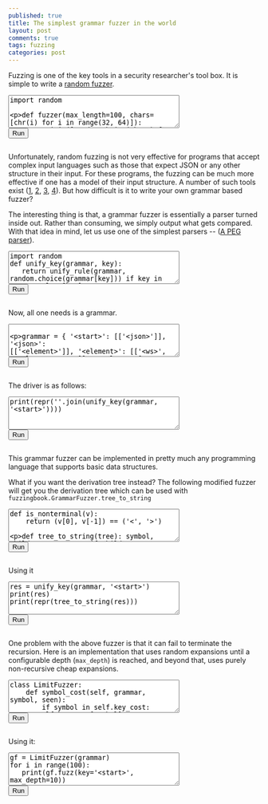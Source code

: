 ```yaml
---
published: true
title: The simplest grammar fuzzer in the world
layout: post
comments: true
tags: fuzzing
categories: post
---
```


<link rel="stylesheet" type="text/css" media="all" href="/resources/skulpt/css/codemirror.css">
<link rel="stylesheet" type="text/css" media="all" href="/resources/skulpt/css/solarized.css">
<link rel="stylesheet" type="text/css" media="all" href="/resources/skulpt/css/env/editor.css">

<script src="/resources/skulpt/js/codemirrorepl.js" type="text/javascript"></script>
<script src="/resources/skulpt/js/skulpt.min.js" type="text/javascript"></script>
<script src="/resources/skulpt/js/skulpt-stdlib.js" type="text/javascript"></script>
<script src="/resources/skulpt/js/python.js" type="text/javascript"></script>
<script src="/resources/skulpt/js/env/editor.js" type="text/javascript"></script>


Fuzzing is one of the key tools in a security researcher's tool box. It is simple
to write a [random fuzzer](https://www.fuzzingbook.org/html/Fuzzer.html#A-Simple-Fuzzer).

<form name='python_run_form'>
<textarea cols="40" rows="4" name='python_edit'>
import random

def fuzzer(max_length=100, chars=[chr(i) for i in range(32, 64)]):
    return ''.join([random.choice(chars) for i in range(random.randint(0,max_length))])

for i in range(10):
    print(repr(fuzzer()))
</textarea><br />
<button type="button" name="python_run">Run</button>
<pre class='Output' name='python_output'></pre>
<div name='python_canvas'></div>
</form>

Unfortunately, random fuzzing is not very effective for programs that accept complex
input languages such as those that expect JSON or any other structure in their input.
For these programs, the fuzzing can be much more effective if one has a model of their
input structure. A number of such tools exist
([1](https://github.com/renatahodovan/grammarinator), [2](https://www.fuzzingbook.org/html/GrammarFuzzer.html), [3](https://github.com/MozillaSecurity/dharma), [4](https://github.com/googleprojectzero/domato)).
But how difficult is it to write your own grammar based fuzzer?

The interesting thing is that, a grammar fuzzer is essentially a parser turned inside
out. Rather than consuming, we simply output what gets compared. With that idea in mind,
let us use one of the simplest parsers -- ([A PEG parser](http://rahul.gopinath.org/2018/09/06/peg-parsing/)).


<form name='python_run_form'>
<textarea id="yourcode2" cols="40" rows="4" name='python_edit'>
import random
def unify_key(grammar, key):
   return unify_rule(grammar, random.choice(grammar[key])) if key in grammar else [key]

def unify_rule(grammar, rule):
    return sum([unify_key(grammar, token) for token in rule], [])

</textarea><br />
<button type="button" id="button2" name="python_run">Run</button>
<pre id="output2" class='Output' name='python_output'></pre>
<div id="mycanvas2" name='python_canvas'></div>
</form>


Now, all one needs is a grammar.
<!--div id='pycode1'></div-->
<form name='python_run_form'>
<textarea id="yourcode3" cols="40" rows="4" name='python_edit'>

grammar = {
        '&lt;start&gt;': [['&lt;json&gt;']],
        '&lt;json&gt;': [['&lt;element&gt;']],
        '&lt;element&gt;': [['&lt;ws&gt;', '&lt;value&gt;', '&lt;ws&gt;']],
        '&lt;value&gt;': [
           ['&lt;object&gt;'], ['&lt;array&gt;'], ['&lt;string&gt;'], ['&lt;number&gt;'],
           ['true'], ['false'], ['null']],
        '&lt;object&gt;': [['{', '&lt;ws&gt;', '}'], ['{', '&lt;members&gt;', '}']],
        '&lt;members&gt;': [['&lt;member&gt;', '&lt;symbol-2&gt;']],
        '&lt;member&gt;': [['&lt;ws&gt;', '&lt;string&gt;', '&lt;ws&gt;', ':', '&lt;element&gt;']],
        '&lt;array&gt;': [['[', '&lt;ws&gt;', ']'], ['[', '&lt;elements&gt;', ']']],
        '&lt;elements&gt;': [['&lt;element&gt;', '&lt;symbol-1-1&gt;']],
        '&lt;string&gt;': [['&quot;', '&lt;characters&gt;', '&quot;']],
        '&lt;characters&gt;': [['&lt;character-1&gt;']],
        '&lt;character&gt;': [
            ['0'], ['1'], ['2'], ['3'], ['4'], ['5'], ['6'], ['7'], ['8'], ['9'],
            ['a'], ['b'], ['c'], ['d'], ['e'], ['f'], ['g'], ['h'], ['i'], ['j'],
            ['k'], ['l'], ['m'], ['n'], ['o'], ['p'], ['q'], ['r'], ['s'], ['t'],
            ['u'], ['v'], ['w'], ['x'], ['y'], ['z'], ['A'], ['B'], ['C'], ['D'],
            ['E'], ['F'], ['G'], ['H'], ['I'], ['J'], ['K'], ['L'], ['M'], ['N'],
            ['O'], ['P'], ['Q'], ['R'], ['S'], ['T'], ['U'], ['V'], ['W'], ['X'],
            ['Y'], ['Z'], ['!'], ['#'], ['$'], ['%'], ['&amp;'], [&quot;'&quot;], ['('], [')'],
            ['*'], ['+'], [','], ['-'], ['.'], ['/'], [':'], [';'], ['&lt;'], ['='],
            ['&gt;'], ['?'], ['@'], ['['], [']'], ['^'], ['_'], ['`'], ['{'], ['|'],
            ['}'], ['~'], [' '], ['\\&quot;'], ['\\\\'], ['\\/'], ['&lt;unicode&gt;'], ['&lt;escaped&gt;']],
        '&lt;number&gt;': [['&lt;int&gt;', '&lt;frac&gt;', '&lt;exp&gt;']],
        '&lt;int&gt;': [
           ['&lt;digit&gt;'], ['&lt;onenine&gt;', '&lt;digits&gt;'],
           ['-', '&lt;digits&gt;'], ['-', '&lt;onenine&gt;', '&lt;digits&gt;']],
        '&lt;digits&gt;': [['&lt;digit-1&gt;']],
        '&lt;digit&gt;': [['0'], ['&lt;onenine&gt;']],
        '&lt;onenine&gt;': [['1'], ['2'], ['3'], ['4'], ['5'], ['6'], ['7'], ['8'], ['9']],
        '&lt;frac&gt;': [[], ['.', '&lt;digits&gt;']],
        '&lt;exp&gt;': [[], ['E', '&lt;sign&gt;', '&lt;digits&gt;'], ['e', '&lt;sign&gt;', '&lt;digits&gt;']],
        '&lt;sign&gt;': [[], ['+'], ['-']],
        '&lt;ws&gt;': [['&lt;sp1&gt;', '&lt;ws&gt;'], []],
        '&lt;sp1&gt;': [[' ']], ##[['\n'], ['\r'], ['\t'], ['\x08'], ['\x0c']],
        '&lt;symbol&gt;': [[',', '&lt;members&gt;']],
        '&lt;symbol-1&gt;': [[',', '&lt;elements&gt;']],
        '&lt;symbol-2&gt;': [[], ['&lt;symbol&gt;', '&lt;symbol-2&gt;']],
        '&lt;symbol-1-1&gt;': [[], ['&lt;symbol-1&gt;', '&lt;symbol-1-1&gt;']],
        '&lt;character-1&gt;': [[], ['&lt;character&gt;', '&lt;character-1&gt;']],
        '&lt;digit-1&gt;': [['&lt;digit&gt;'], ['&lt;digit&gt;', '&lt;digit-1&gt;']],
        '&lt;escaped&gt;': [['\\u', '&lt;hex&gt;', '&lt;hex&gt;', '&lt;hex&gt;', '&lt;hex&gt;']],
        '&lt;hex&gt;': [
            ['0'], ['1'], ['2'], ['3'], ['4'], ['5'], ['6'], ['7'], ['8'], ['9'],
            ['a'], ['b'], ['c'], ['d'], ['e'], ['f'], ['A'], ['B'], ['C'], ['D'], ['E'],   ['F']]
        }
</textarea><br />
<button type="button" id="button3" name="python_run">Run</button>
<pre id="output3" class='Output' name='python_output'></pre>
<div id="mycanvas3" name='python_canvas'></div>
</form>
<!--script>
$(document).ready(function () {
$('#pycode1').next().next().find('textarea')[0].value = $('#pycode1').next()[0].innerText

});
</script-->


The driver is as follows:

<form name='python_run_form'>
<textarea id="yourcode4" cols="40" rows="4" name='python_edit'>
print(repr(''.join(unify_key(grammar, '&lt;start&gt;'))))
</textarea><br />
<button type="button" id="button4" name="python_run">Run</button>
<pre id="output4" class='Output' name='python_output'></pre>
<div id="mycanvas4" name='python_canvas'></div>
</form>

This grammar fuzzer can be implemented in pretty much any programming language that supports basic data structures.

What if you want the derivation tree instead? The following modified fuzzer will get you the derivation tree which
can be used with `fuzzingbook.GrammarFuzzer.tree_to_string`


<form name='python_run_form'>
<textarea id="yourcode5" cols="40" rows="4" name='python_edit'>
def is_nonterminal(v):
    return (v[0], v[-1]) == ('<', '>')

def tree_to_string(tree):
    symbol, children, *_ = tree
    if children:
        return ''.join(tree_to_string(c) for c in children)
    else:
        return '' if is_nonterminal(symbol) else symbol

def unify_key(g, key):
   return (key, unify_rule(g, random.choice(g[key]))) if key in g else (key, [])

def unify_rule(g, rule):
    return [unify_key(g, token) for token in rule]

</textarea><br />
<button type="button" id="button5" name="python_run">Run</button>
<pre id="output5" class='Output' name='python_output'></pre>
<div id="mycanvas5" name='python_canvas'></div>
</form>



Using it

<form name='python_run_form'>
<textarea id="yourcode6" cols="40" rows="4" name='python_edit'>
res = unify_key(grammar, '&lt;start&gt;')
print(res)
print(repr(tree_to_string(res)))
</textarea><br />
<button type="button" id="button6" name="python_run">Run</button>
<pre id="output6" class='Output' name='python_output'></pre>
<div id="mycanvas6" name='python_canvas'></div>
</form>



One problem with the above fuzzer is that it can fail to terminate the recursion. Here is an implementation that uses random expansions until a configurable depth (`max_depth`) is reached, and beyond that, uses purely non-recursive cheap expansions.

<form name='python_run_form'>
<textarea id="yourcode7" cols="40" rows="4" name='python_edit'>
class LimitFuzzer:
    def symbol_cost(self, grammar, symbol, seen):
        if symbol in self.key_cost: return self.key_cost[symbol]
        if symbol in seen:
            self.key_cost[symbol] = float('inf')
            return float('inf')
        v = min((self.expansion_cost(grammar, rule, seen | {symbol})
                    for rule in grammar.get(symbol, [])), default=0)
        self.key_cost[symbol] = v
        return v

    def expansion_cost(self, grammar, tokens, seen):
        return max((self.symbol_cost(grammar, token, seen)
                    for token in tokens if token in grammar), default=0) + 1

    def gen_key(self, key, depth, max_depth):
        if key not in self.grammar: return key
        if depth &gt; max_depth:
            clst = sorted([(self.cost[key][str(rule)], rule) for rule in self.grammar[key]])
            rules = [r for c,r in clst if c == clst[0][0]]
        else:
            rules = self.grammar[key]
        return self.gen_rule(random.choice(rules), depth+1, max_depth)

    def gen_rule(self, rule, depth, max_depth):
        return ''.join(self.gen_key(token, depth, max_depth) for token in rule)

    def fuzz(self, key='&lt;start&gt;', max_depth=10):
        return self.gen_key(key=key, depth=0, max_depth=max_depth)

    def __init__(self, grammar):
        self.grammar = grammar
        self.key_cost = {}
        self.cost = self.compute_cost(grammar)

    def compute_cost(self, grammar):
        cost = {}
        for k in grammar:
            cost[k] = {}
            for rule in grammar[k]:
                cost[k][str(rule)] = self.expansion_cost(grammar, rule, set())
        return cost
</textarea><br />
<button type="button" id="button7" name="python_run">Run</button>
<pre id="output7" class='Output' name='python_output'></pre>
<div id="mycanvas7" name='python_canvas'></div>
</form>

Using it:

<form name='python_run_form'>
<textarea id="yourcode8" cols="40" rows="4" name='python_edit'>
gf = LimitFuzzer(grammar)
for i in range(100):
   print(gf.fuzz(key='&lt;start&gt;', max_depth=10))
</textarea><br />
<button type="button" id="button8" name="python_run">Run</button>
<pre id="output8" class='Output' name='python_output'></pre>
<div id="mycanvas8" name='python_canvas'></div>
</form>

